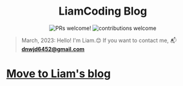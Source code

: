 <h1 align="center">
  LiamCoding Blog
</h1>

<p align="center">
  <img src="https://img.shields.io/badge/PRs-welcome-brightgreen.svg" alt="PRs welcome!"/>
  <img src="https://img.shields.io/badge/contributions-welcome-brightgreen.svg?style=flat" alt="contributions welcome"/>
</p>

> March, 2023: Hello! I'm Liam.😊  If you want to contact me, 📬 <u>**<dnwjd6452@gmail.com>**</u>

# [Move to Liam's blog](https://liamkwo.github.io/)

